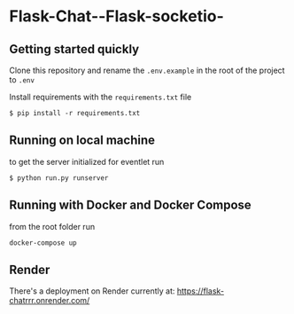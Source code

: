 # Flask-Chat--Flask-socketio-

## Getting started quickly
Clone this repository and rename the `.env.example` in the root of the project to `.env`

Install requirements with the `requirements.txt` file
```
$ pip install -r requirements.txt
```

## Running on local machine
to get the server initialized for eventlet run
```
$ python run.py runserver
```
## Running with Docker and Docker Compose
from the root folder run
```
docker-compose up
```

## Render
There's a deployment on Render currently at: https://flask-chatrrr.onrender.com/
